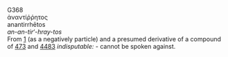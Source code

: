 G368  
ἀναντίῤῥητος  
anantirrhētos  
*an-an-tir‘-hray-tos*  
From [1](g0001) (as a negatively particle) and a presumed derivative of
a compound of [473](g0473) and [4483](g4483) *indisputable:* - cannot be
spoken against.  
